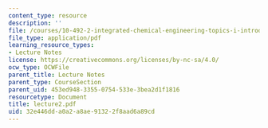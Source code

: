 ```yaml
---
content_type: resource
description: ''
file: /courses/10-492-2-integrated-chemical-engineering-topics-i-introduction-to-biocatalysis-fall-2004/32e446dda0a2a8ae91322f8aad6a89cd_lecture2.pdf
file_type: application/pdf
learning_resource_types:
- Lecture Notes
license: https://creativecommons.org/licenses/by-nc-sa/4.0/
ocw_type: OCWFile
parent_title: Lecture Notes
parent_type: CourseSection
parent_uid: 453ed948-3355-0754-533e-3bea2d1f1816
resourcetype: Document
title: lecture2.pdf
uid: 32e446dd-a0a2-a8ae-9132-2f8aad6a89cd
---
```

